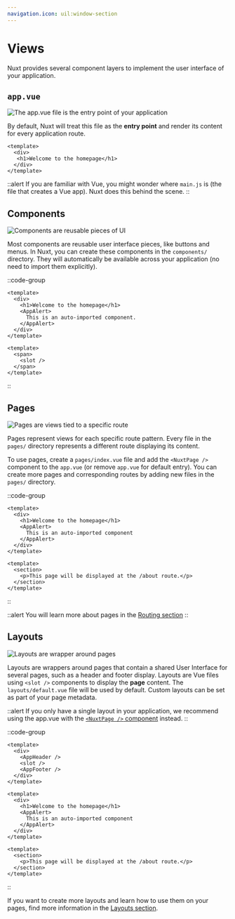 ```yaml
---
navigation.icon: uil:window-section
---
```


# Views

Nuxt provides several component layers to implement the user interface of your application.

## `app.vue`

![The `app.vue` file is the entry point of your application](/assets/docs/getting-started/views/app.svg)

By default, Nuxt will treat this file as the **entry point** and render its content for every application route.

```vue [app.vue]
<template>
  <div>
   <h1>Welcome to the homepage</h1>
  </div>
</template>
```

::alert
If you are familiar with Vue, you might wonder where `main.js` is (the file that creates a Vue app). Nuxt does this behind the scene.
::

## Components

![Components are reusable pieces of UI](/assets/docs/getting-started/views/components.svg)

Most components are reusable user interface pieces, like buttons and menus. In Nuxt, you can create these components in the `components/` directory. They will automatically be available across your application (no need to import them explicitly).

::code-group

```vue [app.vue]
<template>
  <div>
    <h1>Welcome to the homepage</h1>
    <AppAlert>
      This is an auto-imported component.
    </AppAlert>
  </div>
</template>
```

```vue [components/AppAlert.vue]
<template>
  <span>
    <slot />
  </span>
</template>
```

::

## Pages

![Pages are views tied to a specific route](/assets/docs/getting-started/views/pages.svg)

Pages represent views for each specific route pattern. Every file in the `pages/` directory represents a different route displaying its content.

To use pages, create a `pages/index.vue` file and add the `<NuxtPage />` component to the `app.vue` (or remove `app.vue` for default entry). You can create more pages and corresponding routes by adding new files in the `pages/` directory.

::code-group

```vue [pages/index.vue]
<template>
  <div>
    <h1>Welcome to the homepage</h1>
    <AppAlert>
      This is an auto-imported component
    </AppAlert>
  </div>
</template>
```

```vue [pages/about.vue]
<template>
  <section>
    <p>This page will be displayed at the /about route.</p>
  </section>
</template>
```

::

::alert
You will learn more about pages in the [Routing section](/docs/getting-started/routing)
::

## Layouts

![Layouts are wrapper around pages](/assets/docs/getting-started/views/layouts.svg)

Layouts are wrappers around pages that contain a shared User Interface for several pages, such as a header and footer display. Layouts are Vue files using `<slot />` components to display the **page** content. The `layouts/default.vue` file will be used by default. Custom layouts can be set as part of your page metadata.

::alert
If you only have a single layout in your application, we recommend using the app.vue with the [`<NuxtPage />` component](/docs/api/components/nuxt-page) instead.
::

::code-group

```vue [layouts/default.vue]
<template>
  <div>
    <AppHeader />
    <slot />
    <AppFooter />
  </div>
</template>
```

```vue [pages/index.vue]
<template>
  <div>
    <h1>Welcome to the homepage</h1>
    <AppAlert>
      This is an auto-imported component
    </AppAlert>
  </div>
</template>
```

```vue [pages/about.vue]
<template>
  <section>
    <p>This page will be displayed at the /about route.</p>
  </section>
</template>
```

::

If you want to create more layouts and learn how to use them on your pages, find more information in the [Layouts section](/docs/guide/directory-structure/layouts).

